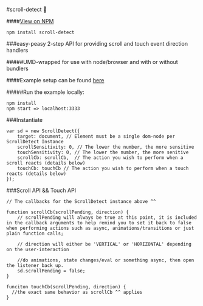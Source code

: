 #scroll-detect :mouse2:

####[View on NPM](https://www.npmjs.com/package/scroll-detect)
```
npm install scroll-detect
```

###easy-peasy 2-step API for providing scroll and touch event direction handlers

#####UMD-wrapped for use with node/browser and with or without bundlers

####Example setup can be found [here](https://github.com/cmswalker/scroll-detect/blob/master/examples/index.js)

#####Run the example locally:
```
npm install
npm start => localhost:3333
```

###Instantiate
```
var sd = new ScrollDetect({
	target: document, // Element must be a single dom-node per ScrollDetect Instance
	scrollSensitivity: 0, // The lower the number, the more sensitive
	touchSensitivity: 0, // The lower the number, the more senitive
	scrollCb: scrollCb,  // The action you wish to perform when a scroll reacts (details below)
	touchCb: touchCb // The action you wish to perform when a touch reacts (details below)
});
```

###Scroll API && Touch API
```
// The callbacks for the ScrollDetect instance above ^^

function scrollCb(scrollPending, direction) {
	// scrollPending will always be true at this point, it is included in the callback arguments to help remind you to set it back to false when performing actions such as async, animations/transitions or just plain function calls;
	
	// direction will either be 'VERTICAL' or 'HORIZONTAL' depending on the user-interaction
	
	//do animations, state changes/eval or something async, then open the listener back up.
	sd.scrollPending = false;
}

funciton touchCb(scrollPending, direction) {
  //the exact same behavior as scrollCb ^^ applies
}

```
